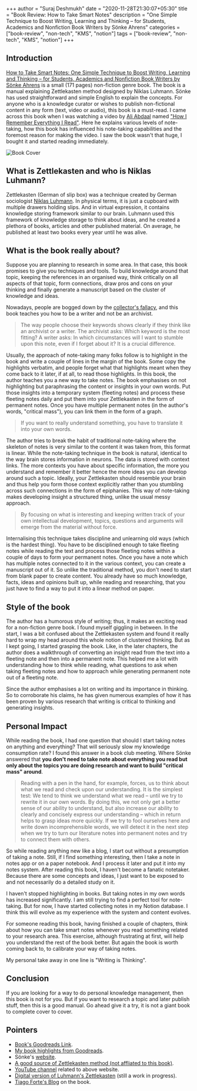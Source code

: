 +++
author = "Suraj Deshmukh"
date = "2020-11-28T21:30:07+05:30"
title = "Book Review: How to Take Smart Notes"
description = "One Simple Technique to Boost Writing, Learning and Thinking – for Students, Academics and Nonfiction Book Writers by Sönke Ahrens"
categories = ["book-review", "non-tech", "KMS", "notion"]
tags = ["book-review", "non-tech", "KMS", "notion"]
+++

## Introduction

[How to Take Smart Notes: One Simple Technique to Boost Writing, Learning and Thinking – for Students, Academics and Nonfiction Book Writers by Sönke Ahrens](https://www.goodreads.com/book/show/34507927-how-to-take-smart-notes) is a small (171 pages) non-fiction genre book. The book is a manual explaining Zettlekasten method designed by Niklas Luhmann. Sönke has used straightforward and simple English to explain the concepts. For anyone who is a knowledge curator or wishes to publish non-fictional content in any form (text, video or audio), this book is a must-read. I came across this book when I was watching a video by [Ali Abdaal](https://aliabdaal.com/) named ["How I Remember Everything I Read"](https://youtu.be/AjoxkxM_I5g). Here he explains various levels of note-taking, how this book has influenced his note-taking capabilities and the foremost reason for making the video. I saw the book wasn't that huge, I bought it and started reading immediately.

![Book Cover](/images/book-review-how-to-take-smart-notes/cover.jpg "Book Cover")

## What is Zettlekasten and who is Niklas Luhmann?

Zettlekasten (German of slip box) was a technique created by German sociologist [Niklas Luhmann](https://en.wikipedia.org/wiki/Niklas_Luhmann). In physical terms, it is just a cupboard with multiple drawers holding slips. And in virtual expression, it contains knowledge storing framework similar to our brain. Luhmann used this framework of knowledge storage to think about ideas, and he created a plethora of books, articles and other published material. On average, he published at least two books every year until he was alive.

## What is the book really about?

Suppose you are planning to research in some area. In that case, this book promises to give you techniques and tools. To build knowledge around that topic, keeping the references in an organised way, think critically on all aspects of that topic, form connections, draw pros and cons on your thinking and finally generate a manuscript based on the cluster of knowledge and ideas.

Nowadays, people are bogged down by the [collector's fallacy](https://zettelkasten.de/posts/collectors-fallacy/), and this book teaches you how to be a writer and not be an archivist.

> The way people choose their keywords shows clearly if they think like an archivist or a writer. The archivist asks: Which keyword is the most fitting? A writer asks: In which circumstances will I want to stumble upon this note, even if I forget about it? It is a crucial difference.

Usually, the approach of note-taking many folks follow is to highlight in the book and write a couple of lines in the margin of the book. Some copy the highlights verbatim, and people forget what that highlights meant when they come back to it later, if at all, to read those highlights. In this book, the author teaches you a new way to take notes. The book emphasises on not highlighting but paraphrasing the content or insights in your own words. Put those insights into a temporary system (fleeting notes) and process these fleeting notes daily and put them into your Zettlekasten in the form of permanent notes. Once you have multiple permanent notes (in the author's words, "critical mass"), you can link them in the form of a graph.

> If you want to really understand something, you have to translate it into your own words.

The author tries to break the habit of traditional note-taking where the skeleton of notes is very similar to the content it was taken from, this format is linear. While the note-taking technique in the book is natural, identical to the way brain stores information in neurons. The data is stored with context links. The more contexts you have about specific information, the more you understand and remember it better hence the more ideas you can develop around such a topic. Ideally, your Zettlekasten should resemble your brain and thus help you form those context explicitly rather than you stumbling across such connections in the form of epiphanies. This way of note-taking makes developing insight a structured thing, unlike the usual messy approach.

> By focusing on what is interesting and keeping written track of your own intellectual development, topics, questions and arguments will emerge from the material without force.

Internalising this technique takes discipline and unlearning old ways (which is the hardest thing). You have to be disciplined enough to take fleeting notes while reading the text and process those fleeting notes within a couple of days to form your permanent notes. Once you have a note which has multiple notes connected to it in the various context, you can create a manuscript out of it. So unlike the traditional method, you don't need to start from blank paper to create content. You already have so much knowledge, facts, ideas and opinions built up, while reading and researching, that you just have to find a way to put it into a linear method on paper.

## Style of the book

The author has a humorous style of writing; thus, it makes an exciting read for a non-fiction genre book. I found myself giggling in between. In the start, I was a bit confused about the Zettlekasten system and found it really hard to wrap my head around this whole notion of clustered thinking. But as I kept going, I started grasping the book. Like, in the later chapters, the author does a walkthrough of converting an insight read from the text into a fleeting note and then into a permanent note. This helped me a lot with understanding how to think while reading, what questions to ask when taking fleeting notes and how to approach while generating permanent note out of a fleeting note.

Since the author emphasises a lot on writing and its importance in thinking. So to corroborate his claims, he has given numerous examples of how it has been proven by various research that writing is critical to thinking and generating insights.

## Personal Impact

While reading the book, I had one question that should I start taking notes on anything and everything? That will seriously slow my knowledge consumption rate? I found this answer in a book club meeting. Where Sönke answered that **you don't need to take note about everything you read but only about the topics you are doing research and want to build "critical mass" around**.

> Reading with a pen in the hand, for example, forces, us to think about what we read and check upon our understanding. It is the simplest test: We tend to think we understand what we read – until we try to rewrite it in our own words. By doing this, we not only get a better sense of our ability to understand, but also increase our ability to clearly and concisely express our understanding – which in return helps to grasp ideas more quickly. If we try to fool ourselves here and write down incomprehensible words, we will detect it in the next step when we try to turn our literature notes into permanent notes and try to connect them with others.

So while reading anything new like a blog, I start out without a presumption of taking a note. Still, if I find something interesting, then I take a note in notes app or on a paper notebook. And I process it later and put it into my notes system. After reading this book, I haven't become a fanatic notetaker. Because there are some concepts and ideas, I just want to be exposed to and not necessarily do a detailed study on it.

I haven't stopped highlighting in books. But taking notes in my own words has increased significantly. I am still trying to find a perfect tool for note-taking. But for now, I have started collecting notes in my Notion database. I think this will evolve as my experience with the system and content evolves.

For someone reading this book, having finished a couple of chapters, think about how you can take smart notes whenever you read something related to your research area. This exercise, although frustrating at first, will help you understand the rest of the book better. But again the book is worth coming back to, to calibrate your way of taking notes.

My personal take away in one line is "Writing is Thinking".

## Conclusion

If you are looking for a way to do personal knowledge management, then this book is not for you. But if you want to research a topic and later publish stuff, then this is a good manual. Go ahead give it a try, it is not a giant book to complete cover to cover.

## Pointers

- [Book's Goodreads Link](https://www.goodreads.com/book/show/34507927-how-to-take-smart-notes).
- [My book highlights from Goodreads](https://www.goodreads.com/notes/34507927-how-to-take-smart-notes/26285732-suraj-deshmukh).
- Sönke's [website](https://takesmartnotes.com/).
- [A good source of Zettlekasten method (not affliated to this book)](https://zettelkasten.de/).
- [YouTube channel](https://www.youtube.com/channel/UCgHNEmlSVZMEQggrHTNKmMQ) related to above website.
- [Digital version of Luhmann's Zettlekasten](https://niklas-luhmann-archiv.de/) (still a work in progress).
- [Tiago Forte's Blog](https://fortelabs.co/blog/how-to-take-smart-notes/) on the book.
